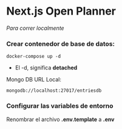 # Next.js Open Planner

_Para correr localmente_

### Crear contenedor de base de datos:

```
docker-compose up -d
```

- El -d, significa **detached**

Mongo DB URL Local:

```
mongodb://localhost:27017/entriesdb
```

### Configurar las variables de entorno

Renombrar el archivo **.env.template** a **.env**
